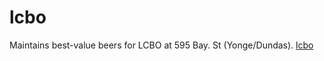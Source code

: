 # lcbo
Maintains best-value beers for LCBO at 595 Bay. St (Yonge/Dundas).
[lcbo](https://htmlpreview.github.io/?https://nickcorona.github.io/lcbo/)
